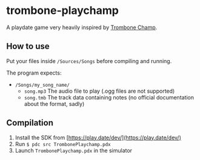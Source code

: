 # trombone-playchamp

A playdate game very heavily inspired by [Trombone Champ](https://www.trombonechamp.com/).

## How to use

Put your files inside `/Sources/Songs` before compiling and running.

The program expects:
* `/Songs/my_song_name/`
  * `song.mp3` The audio file to play (.ogg files are not supported)
  * `song.tmb` The track data containing notes (no official documentation about the format, sadly)

## Compilation

1. Install the SDK from [https://play.date/dev/](https://play.date/dev/)
2. Run `$ pdc src TrombonePlaychamp.pdx`
3. Launch `TrombonePlaychamp.pdx` in the simulator
